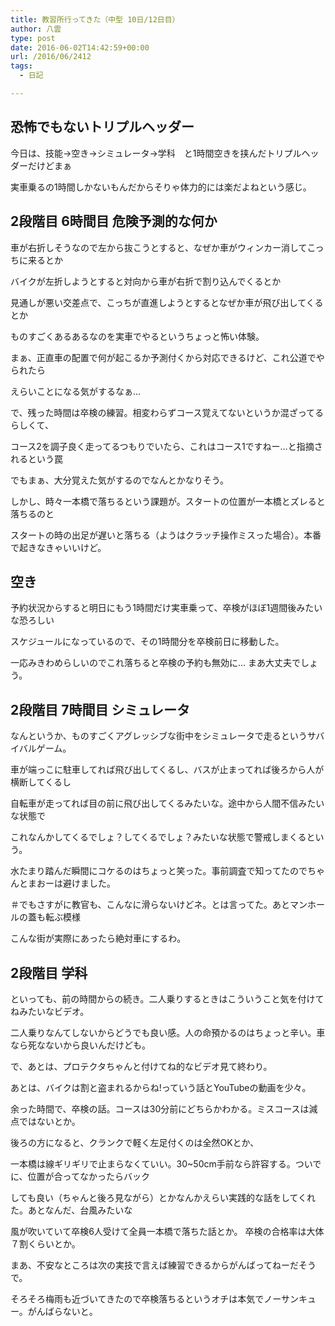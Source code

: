 ```yaml
---
title: 教習所行ってきた（中型 10日/12日目）
author: 八雲
type: post
date: 2016-06-02T14:42:59+00:00
url: /2016/06/2412
tags:
  - 日記

---
```

## 恐怖でもないトリプルヘッダー

今日は、技能→空き→シミュレータ→学科　と1時間空きを挟んだトリプルヘッダーだけどまぁ
  
実車乗るの1時間しかないもんだからそりゃ体力的には楽だよねという感じ。

## 2段階目 6時間目 危険予測的な何か

車が右折しそうなので左から抜こうとすると、なぜか車がウィンカー消してこっちに来るとか
  
バイクが左折しようとすると対向から車が右折で割り込んでくるとか
  
見通しが悪い交差点で、こっちが直進しようとするとなぜか車が飛び出してくるとか
  
ものすごくあるあるなのを実車でやるというちょっと怖い体験。
  
まぁ、正直車の配置で何が起こるか予測付くから対応できるけど、これ公道でやられたら
  
えらいことになる気がするなぁ…

で、残った時間は卒検の練習。相変わらずコース覚えてないというか混ざってるらしくて、
  
コース2を調子良く走ってるつもりでいたら、これはコース1ですねー…と指摘されるという罠
  
でもまぁ、大分覚えた気がするのでなんとかなりそう。
  
しかし、時々一本橋で落ちるという課題が。スタートの位置が一本橋とズレると落ちるのと
  
スタートの時の出足が遅いと落ちる（ようはクラッチ操作ミスった場合）。本番で起きなきゃいいけど。

## 空き

予約状況からすると明日にもう1時間だけ実車乗って、卒検がほぼ1週間後みたいな恐ろしい
  
スケジュールになっているので、その1時間分を卒検前日に移動した。
  
一応みきわめらしいのでこれ落ちると卒検の予約も無効に… まあ大丈夫でしょう。

## 2段階目 7時間目 シミュレータ

なんというか、ものすごくアグレッシブな街中をシミュレータで走るというサバイバルゲーム。
  
車が端っこに駐車してれば飛び出してくるし、バスが止まってれば後ろから人が横断してくるし
  
自転車が走ってれば目の前に飛び出してくるみたいな。途中から人間不信みたいな状態で
  
これなんかしてくるでしょ？してくるでしょ？みたいな状態で警戒しまくるという。
  
水たまり踏んだ瞬間にコケるのはちょっと笑った。事前調査で知ってたのでちゃんとまおーは避けました。
  
＃でもさすがに教官も、こんなに滑らないけどネ。とは言ってた。あとマンホールの蓋も転ぶ模様
  
こんな街が実際にあったら絶対車にするわ。

## 2段階目 学科

といっても、前の時間からの続き。二人乗りするときはこういうこと気を付けてねみたいなビデオ。
  
二人乗りなんてしないからどうでも良い感。人の命預かるのはちょっと辛い。車なら死なないから良いんだけども。
  
で、あとは、プロテクタちゃんと付けてね的なビデオ見て終わり。
  
あとは、バイクは割と盗まれるからね!っていう話とYouTubeの動画を少々。
  
余った時間で、卒検の話。コースは30分前にどちらかわかる。ミスコースは減点ではないとか。
  
後ろの方になると、クランクで軽く左足付くのは全然OKとか、
  
一本橋は線ギリギリで止まらなくていい。30~50cm手前なら許容する。ついでに、位置が合ってなかったらバック
  
しても良い（ちゃんと後ろ見ながら）とかなんかえらい実践的な話をしてくれた。あとなんだ、台風みたいな
  
風が吹いていて卒検6人受けて全員一本橋で落ちた話とか。 卒検の合格率は大体７割くらいとか。
  
まあ、不安なところは次の実技で言えば練習できるからがんばってねーだそうで。

そろそろ梅雨も近づいてきたので卒検落ちるというオチは本気でノーサンキュー。がんばらないと。
